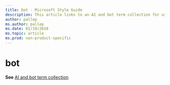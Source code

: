 ```yaml
---
title: bot - Microsoft Style Guide
description: This article links to an AI and bot term collection for using the word bot in accordance with Microsoft style guidelines.
author: pallep
ms.author: pallep
ms.date: 01/19/2018
ms.topic: article
ms.prod: non-product-specific
---
```


# bot

**See** [AI and bot term collection](~/a-z-word-list-term-collections/term-collections/ai-bot-terms.md)
